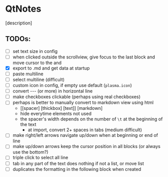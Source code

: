 # QtNotes

[description]

## TODOs:
+ [ ] set text size in config
+ [ ] when clicked outside the scrollview, give focus to the last block and move cursor to the and
+ [x] export to .md and get data at startup
+ [ ] paste multiline 
+ [ ] select multiline (difficult)
+ [ ] custom icon in config, if empty use default (`plasma.icon`)
+ [ ] convert --- (or more) in horizontal line
+ [ ] make checkboxes clickable (perhaps using real checkboxes)
+ [ ] perhaps is better to manually convert to markdown view using html
    + [[spacer] [thickbox] [text]] [markdown]
    + hide everytime elements not used
    + the spacer's width depends on the number of `\t` at the beginning of the text
        + at import, convert 2+ spaces in tabs (medium difficult)
+ [ ] make right/left arrows navigate up/down when at beginning or end of line
+ [ ] make up/down arrows keep the cursor position in all blocks (or always use the bottom?)
+ [ ] triple click to select all line
+ [ ] tab in any part of the text does nothing if not a list, or move list
+ [ ] duplicates the formatting in the following block when created